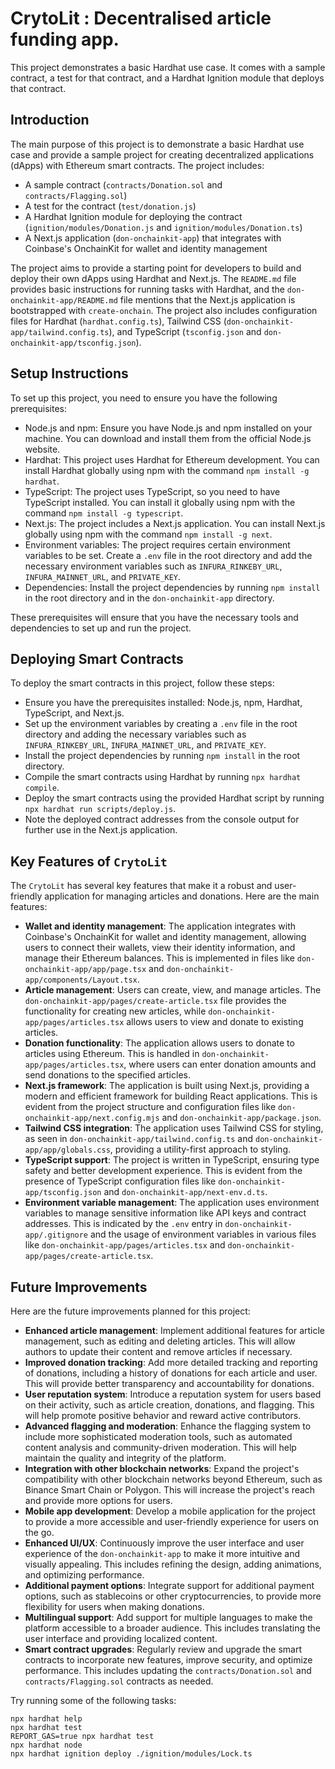 # CrytoLit : Decentralised article funding app.

This project demonstrates a basic Hardhat use case. It comes with a sample contract, a test for that contract, and a Hardhat Ignition module that deploys that contract.
## Introduction

The main purpose of this project is to demonstrate a basic Hardhat use case and provide a sample project for creating decentralized applications (dApps) with Ethereum smart contracts. The project includes:

* A sample contract (`contracts/Donation.sol` and `contracts/Flagging.sol`)
* A test for the contract (`test/donation.js`)
* A Hardhat Ignition module for deploying the contract (`ignition/modules/Donation.js` and `ignition/modules/Donation.ts`)
* A Next.js application (`don-onchainkit-app`) that integrates with Coinbase's OnchainKit for wallet and identity management

The project aims to provide a starting point for developers to build and deploy their own dApps using Hardhat and Next.js. The `README.md` file provides basic instructions for running tasks with Hardhat, and the `don-onchainkit-app/README.md` file mentions that the Next.js application is bootstrapped with `create-onchain`. The project also includes configuration files for Hardhat (`hardhat.config.ts`), Tailwind CSS (`don-onchainkit-app/tailwind.config.ts`), and TypeScript (`tsconfig.json` and `don-onchainkit-app/tsconfig.json`).

## Setup Instructions

To set up this project, you need to ensure you have the following prerequisites:

* Node.js and npm: Ensure you have Node.js and npm installed on your machine. You can download and install them from the official Node.js website.
* Hardhat: This project uses Hardhat for Ethereum development. You can install Hardhat globally using npm with the command `npm install -g hardhat`.
* TypeScript: The project uses TypeScript, so you need to have TypeScript installed. You can install it globally using npm with the command `npm install -g typescript`.
* Next.js: The project includes a Next.js application. You can install Next.js globally using npm with the command `npm install -g next`.
* Environment variables: The project requires certain environment variables to be set. Create a `.env` file in the root directory and add the necessary environment variables such as `INFURA_RINKEBY_URL`, `INFURA_MAINNET_URL`, and `PRIVATE_KEY`.
* Dependencies: Install the project dependencies by running `npm install` in the root directory and in the `don-onchainkit-app` directory.

These prerequisites will ensure that you have the necessary tools and dependencies to set up and run the project.

## Deploying Smart Contracts

To deploy the smart contracts in this project, follow these steps:

* Ensure you have the prerequisites installed: Node.js, npm, Hardhat, TypeScript, and Next.js.
* Set up the environment variables by creating a `.env` file in the root directory and adding the necessary variables such as `INFURA_RINKEBY_URL`, `INFURA_MAINNET_URL`, and `PRIVATE_KEY`.
* Install the project dependencies by running `npm install` in the root directory.
* Compile the smart contracts using Hardhat by running `npx hardhat compile`.
* Deploy the smart contracts using the provided Hardhat script by running `npx hardhat run scripts/deploy.js`.
* Note the deployed contract addresses from the console output for further use in the Next.js application.

## Key Features of `CrytoLit`

The `CrytoLit` has several key features that make it a robust and user-friendly application for managing articles and donations. Here are the main features:

* **Wallet and identity management**: The application integrates with Coinbase's OnchainKit for wallet and identity management, allowing users to connect their wallets, view their identity information, and manage their Ethereum balances. This is implemented in files like `don-onchainkit-app/app/page.tsx` and `don-onchainkit-app/components/Layout.tsx`.
* **Article management**: Users can create, view, and manage articles. The `don-onchainkit-app/pages/create-article.tsx` file provides the functionality for creating new articles, while `don-onchainkit-app/pages/articles.tsx` allows users to view and donate to existing articles.
* **Donation functionality**: The application allows users to donate to articles using Ethereum. This is handled in `don-onchainkit-app/pages/articles.tsx`, where users can enter donation amounts and send donations to the specified articles.
* **Next.js framework**: The application is built using Next.js, providing a modern and efficient framework for building React applications. This is evident from the project structure and configuration files like `don-onchainkit-app/next.config.mjs` and `don-onchainkit-app/package.json`.
* **Tailwind CSS integration**: The application uses Tailwind CSS for styling, as seen in `don-onchainkit-app/tailwind.config.ts` and `don-onchainkit-app/app/globals.css`, providing a utility-first approach to styling.
* **TypeScript support**: The project is written in TypeScript, ensuring type safety and better development experience. This is evident from the presence of TypeScript configuration files like `don-onchainkit-app/tsconfig.json` and `don-onchainkit-app/next-env.d.ts`.
* **Environment variable management**: The application uses environment variables to manage sensitive information like API keys and contract addresses. This is indicated by the `.env` entry in `don-onchainkit-app/.gitignore` and the usage of environment variables in various files like `don-onchainkit-app/pages/articles.tsx` and `don-onchainkit-app/pages/create-article.tsx`.

## Future Improvements

Here are the future improvements planned for this project:

* **Enhanced article management**: Implement additional features for article management, such as editing and deleting articles. This will allow authors to update their content and remove articles if necessary.
* **Improved donation tracking**: Add more detailed tracking and reporting of donations, including a history of donations for each article and user. This will provide better transparency and accountability for donations.
* **User reputation system**: Introduce a reputation system for users based on their activity, such as article creation, donations, and flagging. This will help promote positive behavior and reward active contributors.
* **Advanced flagging and moderation**: Enhance the flagging system to include more sophisticated moderation tools, such as automated content analysis and community-driven moderation. This will help maintain the quality and integrity of the platform.
* **Integration with other blockchain networks**: Expand the project's compatibility with other blockchain networks beyond Ethereum, such as Binance Smart Chain or Polygon. This will increase the project's reach and provide more options for users.
* **Mobile app development**: Develop a mobile application for the project to provide a more accessible and user-friendly experience for users on the go.
* **Enhanced UI/UX**: Continuously improve the user interface and user experience of the `don-onchainkit-app` to make it more intuitive and visually appealing. This includes refining the design, adding animations, and optimizing performance.
* **Additional payment options**: Integrate support for additional payment options, such as stablecoins or other cryptocurrencies, to provide more flexibility for users when making donations.
* **Multilingual support**: Add support for multiple languages to make the platform accessible to a broader audience. This includes translating the user interface and providing localized content.
* **Smart contract upgrades**: Regularly review and upgrade the smart contracts to incorporate new features, improve security, and optimize performance. This includes updating the `contracts/Donation.sol` and `contracts/Flagging.sol` contracts as needed.

Try running some of the following tasks:

```shell
npx hardhat help
npx hardhat test
REPORT_GAS=true npx hardhat test
npx hardhat node
npx hardhat ignition deploy ./ignition/modules/Lock.ts
```
